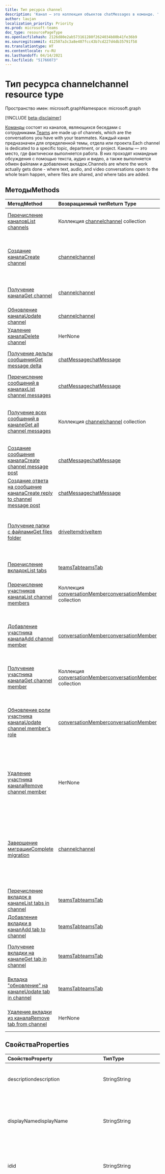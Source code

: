 ```yaml
---
title: Тип ресурса channel
description: 'Канал — это коллекция объектов chatMessages в команде. '
author: laujan
localization_priority: Priority
ms.prod: microsoft-teams
doc_type: resourcePageType
ms.openlocfilehash: 2126d80e2ab573161280f2624034b80b41fe36b9
ms.sourcegitcommit: 412507a3c3a8e407fcc43b7cd227d4db35791f58
ms.translationtype: HT
ms.contentlocale: ru-RU
ms.lasthandoff: 04/14/2021
ms.locfileid: "51766073"
---
```

# <a name="channel-resource-type"></a><span data-ttu-id="d74dd-103">Тип ресурса channel</span><span class="sxs-lookup"><span data-stu-id="d74dd-103">channel resource type</span></span>

<span data-ttu-id="d74dd-104">Пространство имен: microsoft.graph</span><span class="sxs-lookup"><span data-stu-id="d74dd-104">Namespace: microsoft.graph</span></span>

[!INCLUDE [beta-disclaimer](../../includes/beta-disclaimer.md)]

<span data-ttu-id="d74dd-105">[Команды](../resources/team.md) состоят из каналов, являющихся беседами с сотрудниками.</span><span class="sxs-lookup"><span data-stu-id="d74dd-105">[Teams](../resources/team.md) are made up of channels, which are the conversations you have with your teammates.</span></span> <span data-ttu-id="d74dd-106">Каждый канал предназначен для определенной темы, отдела или проекта.</span><span class="sxs-lookup"><span data-stu-id="d74dd-106">Each channel is dedicated to a specific topic, department, or project.</span></span> <span data-ttu-id="d74dd-107">Каналы — это место, где фактически выполняется работа. В них проходят командные обсуждения с помощью текста, аудио и видео, а также выполняется обмен файлами и добавление вкладок.</span><span class="sxs-lookup"><span data-stu-id="d74dd-107">Channels are where the work actually gets done - where text, audio, and video conversations open to the whole team happen, where files are shared, and where tabs are added.</span></span>

## <a name="methods"></a><span data-ttu-id="d74dd-108">Методы</span><span class="sxs-lookup"><span data-stu-id="d74dd-108">Methods</span></span>

| <span data-ttu-id="d74dd-109">Метод</span><span class="sxs-lookup"><span data-stu-id="d74dd-109">Method</span></span>       | <span data-ttu-id="d74dd-110">Возвращаемый тип</span><span class="sxs-lookup"><span data-stu-id="d74dd-110">Return Type</span></span>  |<span data-ttu-id="d74dd-111">Описание</span><span class="sxs-lookup"><span data-stu-id="d74dd-111">Description</span></span>|
|:---------------|:--------|:----------|
|[<span data-ttu-id="d74dd-112">Перечисление каналов</span><span class="sxs-lookup"><span data-stu-id="d74dd-112">List channels</span></span>](../api/channel-list.md) | <span data-ttu-id="d74dd-113">Коллекция [channel](channel.md)</span><span class="sxs-lookup"><span data-stu-id="d74dd-113">[channel](channel.md) collection</span></span> | <span data-ttu-id="d74dd-114">Получение списка каналов в команде.</span><span class="sxs-lookup"><span data-stu-id="d74dd-114">Get the list of channels in this team.</span></span>|
|[<span data-ttu-id="d74dd-115">Создание канала</span><span class="sxs-lookup"><span data-stu-id="d74dd-115">Create channel</span></span>](../api/channel-post.md) | [<span data-ttu-id="d74dd-116">channel</span><span class="sxs-lookup"><span data-stu-id="d74dd-116">channel</span></span>](channel.md) | <span data-ttu-id="d74dd-117">Создание нового канала путем добавления отображаемого имени и описания.</span><span class="sxs-lookup"><span data-stu-id="d74dd-117">Create a new channel by including the display name and description.</span></span>|
|[<span data-ttu-id="d74dd-118">Получение канала</span><span class="sxs-lookup"><span data-stu-id="d74dd-118">Get channel</span></span>](../api/channel-get.md) | [<span data-ttu-id="d74dd-119">channel</span><span class="sxs-lookup"><span data-stu-id="d74dd-119">channel</span></span>](channel.md) | <span data-ttu-id="d74dd-120">Чтение свойств и связей канала.</span><span class="sxs-lookup"><span data-stu-id="d74dd-120">Read properties and relationships of the channel.</span></span>|
|[<span data-ttu-id="d74dd-121">Обновление канала</span><span class="sxs-lookup"><span data-stu-id="d74dd-121">Update channel</span></span>](../api/channel-patch.md) | [<span data-ttu-id="d74dd-122">channel</span><span class="sxs-lookup"><span data-stu-id="d74dd-122">channel</span></span>](channel.md) | <span data-ttu-id="d74dd-123">Обновление свойств канала.</span><span class="sxs-lookup"><span data-stu-id="d74dd-123">Update properties of the channel.</span></span>|
|[<span data-ttu-id="d74dd-124">Удаление канала</span><span class="sxs-lookup"><span data-stu-id="d74dd-124">Delete channel</span></span>](../api/channel-delete.md) | <span data-ttu-id="d74dd-125">Нет</span><span class="sxs-lookup"><span data-stu-id="d74dd-125">None</span></span> | <span data-ttu-id="d74dd-126">Удаление канала.</span><span class="sxs-lookup"><span data-stu-id="d74dd-126">Delete a channel.</span></span>|
|[<span data-ttu-id="d74dd-127">Получение дельты сообщения</span><span class="sxs-lookup"><span data-stu-id="d74dd-127">Get message delta</span></span>](../api/chatmessage-delta.md)  | [<span data-ttu-id="d74dd-128">chatMessage</span><span class="sxs-lookup"><span data-stu-id="d74dd-128">chatMessage</span></span>](../resources/chatmessage.md) | <span data-ttu-id="d74dd-129">Получение добавочных сообщений в канале.</span><span class="sxs-lookup"><span data-stu-id="d74dd-129">Get incremental messages in a channel.</span></span> |
|[<span data-ttu-id="d74dd-130">Перечисление сообщений в каналах</span><span class="sxs-lookup"><span data-stu-id="d74dd-130">List channel messages</span></span>](../api/channel-list-messages.md)  | [<span data-ttu-id="d74dd-131">chatMessage</span><span class="sxs-lookup"><span data-stu-id="d74dd-131">chatMessage</span></span>](../resources/chatmessage.md) | <span data-ttu-id="d74dd-132">Получение сообщений в канале</span><span class="sxs-lookup"><span data-stu-id="d74dd-132">Get messages in a channel</span></span> |
|[<span data-ttu-id="d74dd-133">Получение всех сообщений в канале</span><span class="sxs-lookup"><span data-stu-id="d74dd-133">Get all channel messages</span></span>](../api/channel-getallmessages.md)|<span data-ttu-id="d74dd-134">Коллекция [channel](channel.md)</span><span class="sxs-lookup"><span data-stu-id="d74dd-134">[channel](channel.md) collection</span></span> | <span data-ttu-id="d74dd-135">Получайте все сообщения каналов, в которые входит пользователь.</span><span class="sxs-lookup"><span data-stu-id="d74dd-135">Get all messages from all channels that a user is a participant in.</span></span> |
|[<span data-ttu-id="d74dd-136">Создание сообщения канала</span><span class="sxs-lookup"><span data-stu-id="d74dd-136">Create channel message post</span></span>](../api/channel-post-messages.md) | [<span data-ttu-id="d74dd-137">chatMessage</span><span class="sxs-lookup"><span data-stu-id="d74dd-137">chatMessage</span></span>](../resources/chatmessage.md) | <span data-ttu-id="d74dd-138">Отправка сообщения в канал.</span><span class="sxs-lookup"><span data-stu-id="d74dd-138">Send a message to a channel.</span></span> |
|[<span data-ttu-id="d74dd-139">Создание ответа на сообщение канала</span><span class="sxs-lookup"><span data-stu-id="d74dd-139">Create reply to channel message post</span></span>](../api/chatmessage-post-replies.md) | [<span data-ttu-id="d74dd-140">chatMessage</span><span class="sxs-lookup"><span data-stu-id="d74dd-140">chatMessage</span></span>](../resources/chatmessage.md) | <span data-ttu-id="d74dd-141">Ответ на сообщение в канале.</span><span class="sxs-lookup"><span data-stu-id="d74dd-141">Reply to a message in a channel.</span></span>|
|[<span data-ttu-id="d74dd-142">Получение папки с файлами</span><span class="sxs-lookup"><span data-stu-id="d74dd-142">Get files folder</span></span>](../api/channel-get-filesfolder.md)| [<span data-ttu-id="d74dd-143">driveItem</span><span class="sxs-lookup"><span data-stu-id="d74dd-143">driveItem</span></span>](driveitem.md) | <span data-ttu-id="d74dd-144">Получение сведений о папке SharePoint, в которой хранятся файлы канала.</span><span class="sxs-lookup"><span data-stu-id="d74dd-144">Retrieves the details of the SharePoint folder where the files for the channel are stored.</span></span> |
|[<span data-ttu-id="d74dd-145">Перечисление вкладок</span><span class="sxs-lookup"><span data-stu-id="d74dd-145">List tabs</span></span>](../api/channel-list-tabs.md) | [<span data-ttu-id="d74dd-146">teamsTab</span><span class="sxs-lookup"><span data-stu-id="d74dd-146">teamsTab</span></span>](teamstab.md) | <span data-ttu-id="d74dd-147">Перечисление вкладок, закрепленных в канале.</span><span class="sxs-lookup"><span data-stu-id="d74dd-147">Lists tabs pinned to a channel.</span></span>|
|[<span data-ttu-id="d74dd-148">Перечисление участников канала</span><span class="sxs-lookup"><span data-stu-id="d74dd-148">List channel members</span></span>](../api/channel-list-members.md) | <span data-ttu-id="d74dd-149">Коллекция [conversationMember](conversationmember.md)</span><span class="sxs-lookup"><span data-stu-id="d74dd-149">[conversationMember](conversationmember.md) collection</span></span> | <span data-ttu-id="d74dd-150">Получение списка участников канала.</span><span class="sxs-lookup"><span data-stu-id="d74dd-150">Get the list of members in a channel.</span></span>|
|[<span data-ttu-id="d74dd-151">Добавление участника канала</span><span class="sxs-lookup"><span data-stu-id="d74dd-151">Add channel member</span></span>](../api/channel-post-members.md) | [<span data-ttu-id="d74dd-152">conversationMember</span><span class="sxs-lookup"><span data-stu-id="d74dd-152">conversationMember</span></span>](conversationmember.md) | <span data-ttu-id="d74dd-153">Добавление участника в канал.</span><span class="sxs-lookup"><span data-stu-id="d74dd-153">Add a member to a channel.</span></span> <span data-ttu-id="d74dd-154">Поддерживается только для `channel` с типом членства `private`.</span><span class="sxs-lookup"><span data-stu-id="d74dd-154">Only supported for `channel` with membershipType of `private`.</span></span>|
|[<span data-ttu-id="d74dd-155">Получение участника канала</span><span class="sxs-lookup"><span data-stu-id="d74dd-155">Get channel member</span></span>](../api/channel-get-members.md) | <span data-ttu-id="d74dd-156">Коллекция [conversationMember](conversationmember.md)</span><span class="sxs-lookup"><span data-stu-id="d74dd-156">[conversationMember](conversationmember.md) collection</span></span> | <span data-ttu-id="d74dd-157">Получение участника канала.</span><span class="sxs-lookup"><span data-stu-id="d74dd-157">Get a member in a channel.</span></span>|
|[<span data-ttu-id="d74dd-158">Обновление роли участника канала</span><span class="sxs-lookup"><span data-stu-id="d74dd-158">Update channel member's role</span></span>](../api/channel-update-members.md) | [<span data-ttu-id="d74dd-159">conversationMember</span><span class="sxs-lookup"><span data-stu-id="d74dd-159">conversationMember</span></span>](conversationmember.md) | <span data-ttu-id="d74dd-160">Обновление свойства участника канала.</span><span class="sxs-lookup"><span data-stu-id="d74dd-160">Update the properties of a member of the channel.</span></span> <span data-ttu-id="d74dd-161">Поддерживается только для канала с типом членства `private`.</span><span class="sxs-lookup"><span data-stu-id="d74dd-161">Only supported for channel with membershipType of `private`.</span></span>|
|[<span data-ttu-id="d74dd-162">Удаление участника канала</span><span class="sxs-lookup"><span data-stu-id="d74dd-162">Remove channel member</span></span>](../api/channel-delete-members.md) | <span data-ttu-id="d74dd-163">Нет</span><span class="sxs-lookup"><span data-stu-id="d74dd-163">None</span></span> | <span data-ttu-id="d74dd-164">Удаление участника канала.</span><span class="sxs-lookup"><span data-stu-id="d74dd-164">Delete a member from a channel.</span></span> <span data-ttu-id="d74dd-165">Поддерживается, только если параметру `channelType` присвоено значение `private`.</span><span class="sxs-lookup"><span data-stu-id="d74dd-165">Only supported for `channelType` of `private`.</span></span>|
|[<span data-ttu-id="d74dd-166">Завершение миграции</span><span class="sxs-lookup"><span data-stu-id="d74dd-166">Complete migration</span></span>](../api/channel-completemigration.md)|[<span data-ttu-id="d74dd-167">channel</span><span class="sxs-lookup"><span data-stu-id="d74dd-167">channel</span></span>](channel.md)| <span data-ttu-id="d74dd-168">Удаление режима миграции из канала, после чего канал становится доступным для публикации и чтения сообщений пользователями.</span><span class="sxs-lookup"><span data-stu-id="d74dd-168">Removes the migration mode from the channel and makes the channel available to users to post and read messages.</span></span>|
|[<span data-ttu-id="d74dd-169">Перечисление вкладок в канале</span><span class="sxs-lookup"><span data-stu-id="d74dd-169">List tabs in channel</span></span>](../api/channel-list-tabs.md) | [<span data-ttu-id="d74dd-170">teamsTab</span><span class="sxs-lookup"><span data-stu-id="d74dd-170">teamsTab</span></span>](teamstab.md) | <span data-ttu-id="d74dd-171">Перечисление вкладок, закрепленных на канале.</span><span class="sxs-lookup"><span data-stu-id="d74dd-171">List tabs pinned to a channel.</span></span>|
|[<span data-ttu-id="d74dd-172">Добавление вкладки в канал</span><span class="sxs-lookup"><span data-stu-id="d74dd-172">Add tab to channel</span></span>](../api/channel-post-tabs.md) | [<span data-ttu-id="d74dd-173">teamsTab</span><span class="sxs-lookup"><span data-stu-id="d74dd-173">teamsTab</span></span>](teamstab.md) | <span data-ttu-id="d74dd-174">Добавление (закрепление) вкладки на канал.</span><span class="sxs-lookup"><span data-stu-id="d74dd-174">Add (pin) a tab to a channel.</span></span>|
|[<span data-ttu-id="d74dd-175">Получение вкладки на канале</span><span class="sxs-lookup"><span data-stu-id="d74dd-175">Get tab in channel</span></span>](../api/channel-get-tabs.md) | [<span data-ttu-id="d74dd-176">teamsTab</span><span class="sxs-lookup"><span data-stu-id="d74dd-176">teamsTab</span></span>](teamstab.md) | <span data-ttu-id="d74dd-177">Получение определенной вкладки, закрепленной на канале.</span><span class="sxs-lookup"><span data-stu-id="d74dd-177">Get a specific tab pinned to a channel.</span></span>|
|[<span data-ttu-id="d74dd-178">Вкладка "обновление" на канале</span><span class="sxs-lookup"><span data-stu-id="d74dd-178">Update tab in channel</span></span>](../api/channel-patch-tabs.md) | [<span data-ttu-id="d74dd-179">teamsTab</span><span class="sxs-lookup"><span data-stu-id="d74dd-179">teamsTab</span></span>](teamstab.md) | <span data-ttu-id="d74dd-180">Обновляет свойства вкладки на канале.</span><span class="sxs-lookup"><span data-stu-id="d74dd-180">Updates the properties of a tab in a channel.</span></span>|
|[<span data-ttu-id="d74dd-181">Удаление вкладки из канала</span><span class="sxs-lookup"><span data-stu-id="d74dd-181">Remove tab from channel</span></span>](../api/channel-delete-tabs.md) | <span data-ttu-id="d74dd-182">Нет</span><span class="sxs-lookup"><span data-stu-id="d74dd-182">None</span></span> | <span data-ttu-id="d74dd-183">Удаление (открепление) вкладки из канала.</span><span class="sxs-lookup"><span data-stu-id="d74dd-183">Remove (unpin) a tab from a channel.</span></span>|


## <a name="properties"></a><span data-ttu-id="d74dd-184">Свойства</span><span class="sxs-lookup"><span data-stu-id="d74dd-184">Properties</span></span>

| <span data-ttu-id="d74dd-185">Свойство</span><span class="sxs-lookup"><span data-stu-id="d74dd-185">Property</span></span>   | <span data-ttu-id="d74dd-186">Тип</span><span class="sxs-lookup"><span data-stu-id="d74dd-186">Type</span></span> |<span data-ttu-id="d74dd-187">Описание</span><span class="sxs-lookup"><span data-stu-id="d74dd-187">Description</span></span>|
|:---------------|:--------|:----------|
|<span data-ttu-id="d74dd-188">description</span><span class="sxs-lookup"><span data-stu-id="d74dd-188">description</span></span>|<span data-ttu-id="d74dd-189">String</span><span class="sxs-lookup"><span data-stu-id="d74dd-189">String</span></span>|<span data-ttu-id="d74dd-190">Необязательное текстовое описание канала.</span><span class="sxs-lookup"><span data-stu-id="d74dd-190">Optional textual description for the channel.</span></span>|
|<span data-ttu-id="d74dd-191">displayName</span><span class="sxs-lookup"><span data-stu-id="d74dd-191">displayName</span></span>|<span data-ttu-id="d74dd-192">String</span><span class="sxs-lookup"><span data-stu-id="d74dd-192">String</span></span>|<span data-ttu-id="d74dd-193">Имя канала, отображаемое для пользователя в Microsoft Teams.</span><span class="sxs-lookup"><span data-stu-id="d74dd-193">Channel name as it will appear to the user in Microsoft Teams.</span></span>|
|<span data-ttu-id="d74dd-194">id</span><span class="sxs-lookup"><span data-stu-id="d74dd-194">id</span></span>|<span data-ttu-id="d74dd-195">String</span><span class="sxs-lookup"><span data-stu-id="d74dd-195">String</span></span>|<span data-ttu-id="d74dd-196">Уникальный идентификатор канала.</span><span class="sxs-lookup"><span data-stu-id="d74dd-196">The channel's unique identifier.</span></span> <span data-ttu-id="d74dd-197">Только для чтения.</span><span class="sxs-lookup"><span data-stu-id="d74dd-197">Read-only.</span></span>|
|<span data-ttu-id="d74dd-198">isFavoriteByDefault</span><span class="sxs-lookup"><span data-stu-id="d74dd-198">isFavoriteByDefault</span></span>|<span data-ttu-id="d74dd-199">Логический</span><span class="sxs-lookup"><span data-stu-id="d74dd-199">Boolean</span></span>|<span data-ttu-id="d74dd-200">Указывает, должен ли канал автоматически помечаться как "Избранное" для всех участников команды.</span><span class="sxs-lookup"><span data-stu-id="d74dd-200">Indicates whether the channel should automatically be marked 'favorite' for all members of the team.</span></span> <span data-ttu-id="d74dd-201">Задается только программными средствами с помощью [Создания группы](../api/team-post.md).</span><span class="sxs-lookup"><span data-stu-id="d74dd-201">Can only be set programmatically with [Create team](../api/team-post.md).</span></span> <span data-ttu-id="d74dd-202">Значение по умолчанию: `false`.</span><span class="sxs-lookup"><span data-stu-id="d74dd-202">Default: `false`.</span></span>|
|<span data-ttu-id="d74dd-203">email</span><span class="sxs-lookup"><span data-stu-id="d74dd-203">email</span></span>|<span data-ttu-id="d74dd-204">String</span><span class="sxs-lookup"><span data-stu-id="d74dd-204">String</span></span>| <span data-ttu-id="d74dd-205">Адрес электронной почты для отправки сообщений в канал.</span><span class="sxs-lookup"><span data-stu-id="d74dd-205">The email address for sending messages to the channel.</span></span> <span data-ttu-id="d74dd-206">Только для чтения.</span><span class="sxs-lookup"><span data-stu-id="d74dd-206">Read-only.</span></span>|
|<span data-ttu-id="d74dd-207">webUrl</span><span class="sxs-lookup"><span data-stu-id="d74dd-207">webUrl</span></span>|<span data-ttu-id="d74dd-208">String</span><span class="sxs-lookup"><span data-stu-id="d74dd-208">String</span></span>|<span data-ttu-id="d74dd-209">Гиперссылка, ведущая к каналу в Microsoft Teams.</span><span class="sxs-lookup"><span data-stu-id="d74dd-209">A hyperlink that will go to the channel in Microsoft Teams.</span></span> <span data-ttu-id="d74dd-210">Это URL-адрес, получаемый при щелчке правой кнопкой мыши по каналу в Microsoft Teams и выборе пункта "Получить ссылку на канал".</span><span class="sxs-lookup"><span data-stu-id="d74dd-210">This is the URL that you get when you right-click a channel in Microsoft Teams and select Get link to channel.</span></span> <span data-ttu-id="d74dd-211">Этот URL-адрес должен обрабатываться как непрозрачный BLOB-объект и не должен анализироваться.</span><span class="sxs-lookup"><span data-stu-id="d74dd-211">This URL should be treated as an opaque blob, and not parsed.</span></span> <span data-ttu-id="d74dd-212">Только для чтения.</span><span class="sxs-lookup"><span data-stu-id="d74dd-212">Read-only.</span></span>|
|<span data-ttu-id="d74dd-213">membershipType</span><span class="sxs-lookup"><span data-stu-id="d74dd-213">membershipType</span></span>|[<span data-ttu-id="d74dd-214">channelMembershipType</span><span class="sxs-lookup"><span data-stu-id="d74dd-214">channelMembershipType</span></span>](../resources/enums.md#channelmembershiptype-values)|<span data-ttu-id="d74dd-215">Тип канала.</span><span class="sxs-lookup"><span data-stu-id="d74dd-215">The type of the channel.</span></span> <span data-ttu-id="d74dd-216">Можно настроить во время создания и нельзя изменить.</span><span class="sxs-lookup"><span data-stu-id="d74dd-216">Can be set during creation and cannot be changed.</span></span> <span data-ttu-id="d74dd-217">Значение по умолчанию: standard.</span><span class="sxs-lookup"><span data-stu-id="d74dd-217">Default: standard.</span></span>|
|<span data-ttu-id="d74dd-218">createdDateTime</span><span class="sxs-lookup"><span data-stu-id="d74dd-218">createdDateTime</span></span>|<span data-ttu-id="d74dd-219">dateTimeOffset</span><span class="sxs-lookup"><span data-stu-id="d74dd-219">dateTimeOffset</span></span>|<span data-ttu-id="d74dd-220">Только для чтения.</span><span class="sxs-lookup"><span data-stu-id="d74dd-220">Read only.</span></span> <span data-ttu-id="d74dd-221">Метка времени создания канала.</span><span class="sxs-lookup"><span data-stu-id="d74dd-221">Timestamp at which the channel was created.</span></span>|
|<span data-ttu-id="d74dd-222">moderationSettings</span><span class="sxs-lookup"><span data-stu-id="d74dd-222">moderationSettings</span></span>|[<span data-ttu-id="d74dd-223">channelModerationSettings</span><span class="sxs-lookup"><span data-stu-id="d74dd-223">channelModerationSettings</span></span>](../resources/channelmoderationsettings.md)|<span data-ttu-id="d74dd-224">Настройки модерации канала, чтобы контролировать, кто может создавать новые сообщения и отвечать на сообщения в этом канале.</span><span class="sxs-lookup"><span data-stu-id="d74dd-224">Settings to configure channel moderation to control who can start new posts and reply to posts in that channel.</span></span>|

### <a name="instance-attributes"></a><span data-ttu-id="d74dd-225">Атрибуты экземпляра</span><span class="sxs-lookup"><span data-stu-id="d74dd-225">Instance attributes</span></span>

<span data-ttu-id="d74dd-p111">Атрибуты экземпляра — это свойства с особым поведением. Эти свойства — временные и а) определяют поведение выполнения службы; или б) предоставляют краткосрочные значения свойств, например URL-адрес скачивания элемента, у которого истекает срок действия.</span><span class="sxs-lookup"><span data-stu-id="d74dd-p111">Instance attributes are properties with special behaviors. These properties are temporary and either a) define behavior the service should perform or b) provide short-term property values, like a download URL for an item that expires.</span></span>

| <span data-ttu-id="d74dd-228">Имя свойства</span><span class="sxs-lookup"><span data-stu-id="d74dd-228">Property name</span></span>| <span data-ttu-id="d74dd-229">Тип</span><span class="sxs-lookup"><span data-stu-id="d74dd-229">Type</span></span>   | <span data-ttu-id="d74dd-230">Описание</span><span class="sxs-lookup"><span data-stu-id="d74dd-230">Description</span></span>
|:-----------------------|:-------|:-------------------------|
|<span data-ttu-id="d74dd-231">@microsoft.graph.channelCreationMode</span><span class="sxs-lookup"><span data-stu-id="d74dd-231">@microsoft.graph.channelCreationMode</span></span>|<span data-ttu-id="d74dd-232">Строка</span><span class="sxs-lookup"><span data-stu-id="d74dd-232">string</span></span>|<span data-ttu-id="d74dd-233">Указывает, что канал находится в состоянии миграции и в настоящее время используется для миграции.</span><span class="sxs-lookup"><span data-stu-id="d74dd-233">Indicates that the channel is in migration state and is currently being used for migration purposes.</span></span> <span data-ttu-id="d74dd-234">Принимает одно значение: `migration`.</span><span class="sxs-lookup"><span data-stu-id="d74dd-234">It accepts one value: `migration`.</span></span>|

> <span data-ttu-id="d74dd-235">**Примечание**: `channelCreationMode` – перечисление, принимающее значение `migration`.</span><span class="sxs-lookup"><span data-stu-id="d74dd-235">**Note**: `channelCreationMode`  is an enum that takes the value `migration`.</span></span>

<span data-ttu-id="d74dd-236">Пример запроса POST см. в разделе [Запрос (создание канала в состоянии миграции)](/microsoftteams/platform/graph-api/import-messages/import-external-messages-to-teams#request-create-a-team-in-migration-state).</span><span class="sxs-lookup"><span data-stu-id="d74dd-236">For a POST request example, see [Request (create channel in migration state)](/microsoftteams/platform/graph-api/import-messages/import-external-messages-to-teams#request-create-a-team-in-migration-state).</span></span>

## <a name="relationships"></a><span data-ttu-id="d74dd-237">Связи</span><span class="sxs-lookup"><span data-stu-id="d74dd-237">Relationships</span></span>

| <span data-ttu-id="d74dd-238">Связь</span><span class="sxs-lookup"><span data-stu-id="d74dd-238">Relationship</span></span> | <span data-ttu-id="d74dd-239">Тип</span><span class="sxs-lookup"><span data-stu-id="d74dd-239">Type</span></span> |<span data-ttu-id="d74dd-240">Описание</span><span class="sxs-lookup"><span data-stu-id="d74dd-240">Description</span></span>|
|:---------------|:--------|:----------|
|<span data-ttu-id="d74dd-241">messages</span><span class="sxs-lookup"><span data-stu-id="d74dd-241">messages</span></span>|<span data-ttu-id="d74dd-242">Коллекция [chatMessage](chatmessage.md)</span><span class="sxs-lookup"><span data-stu-id="d74dd-242">[chatMessage](chatmessage.md) collection</span></span>|<span data-ttu-id="d74dd-243">Коллекция всех сообщений в канале.</span><span class="sxs-lookup"><span data-stu-id="d74dd-243">A collection of all the messages in the channel.</span></span> <span data-ttu-id="d74dd-244">Свойство навигации.</span><span class="sxs-lookup"><span data-stu-id="d74dd-244">A navigation property.</span></span> <span data-ttu-id="d74dd-245">Допускается значение null.</span><span class="sxs-lookup"><span data-stu-id="d74dd-245">Nullable.</span></span>|
|<span data-ttu-id="d74dd-246">tabs</span><span class="sxs-lookup"><span data-stu-id="d74dd-246">tabs</span></span>|<span data-ttu-id="d74dd-247">Коллекция [teamsTab](../resources/teamstab.md)</span><span class="sxs-lookup"><span data-stu-id="d74dd-247">[teamsTab](../resources/teamstab.md) collection</span></span>|<span data-ttu-id="d74dd-248">Коллекция всех вкладок в канале.</span><span class="sxs-lookup"><span data-stu-id="d74dd-248">A collection of all the tabs in the channel.</span></span> <span data-ttu-id="d74dd-249">Свойство навигации.</span><span class="sxs-lookup"><span data-stu-id="d74dd-249">A navigation property.</span></span>|
|<span data-ttu-id="d74dd-250">members</span><span class="sxs-lookup"><span data-stu-id="d74dd-250">members</span></span>|<span data-ttu-id="d74dd-251">Коллекция [conversationMember](conversationmember.md)</span><span class="sxs-lookup"><span data-stu-id="d74dd-251">[conversationMember](conversationmember.md) collection</span></span>|<span data-ttu-id="d74dd-252">Коллекция записей участников, сопоставленных с каналом.</span><span class="sxs-lookup"><span data-stu-id="d74dd-252">A collection of membership records associated with the channel.</span></span>|
|[<span data-ttu-id="d74dd-253">filesFolder</span><span class="sxs-lookup"><span data-stu-id="d74dd-253">filesFolder</span></span>](../api/channel-get-filesfolder.md)|[<span data-ttu-id="d74dd-254">driveItem</span><span class="sxs-lookup"><span data-stu-id="d74dd-254">driveItem</span></span>](driveitem.md)|<span data-ttu-id="d74dd-255">Метаданные для расположения, в котором хранятся файлы канала.</span><span class="sxs-lookup"><span data-stu-id="d74dd-255">Metadata for the location where the channel's files are stored.</span></span>|
|<span data-ttu-id="d74dd-256">operations</span><span class="sxs-lookup"><span data-stu-id="d74dd-256">operations</span></span>|<span data-ttu-id="d74dd-257">Коллекция [teamsAsyncOperation](teamsasyncoperation.md)</span><span class="sxs-lookup"><span data-stu-id="d74dd-257">[teamsAsyncOperation](teamsasyncoperation.md) collection</span></span>| <span data-ttu-id="d74dd-258">Асинхронные операции, которые выполнялись или выполняются для этой команды.</span><span class="sxs-lookup"><span data-stu-id="d74dd-258">The async operations that ran or are running on this team.</span></span> |

## <a name="json-representation"></a><span data-ttu-id="d74dd-259">Представление JSON</span><span class="sxs-lookup"><span data-stu-id="d74dd-259">JSON representation</span></span>

<span data-ttu-id="d74dd-260">Ниже указано представление ресурса в формате JSON.</span><span class="sxs-lookup"><span data-stu-id="d74dd-260">The following is a JSON representation of the resource.</span></span>

<!-- {
  "blockType": "resource",
  "optionalProperties": [
    "messages"
  ],
  "keyProperty": "id",
  "@odata.type": "microsoft.graph.channel"
}-->

```json
{
  "description": "string",
  "displayName": "string",
  "id": "string (identifier)",
  "isFavoriteByDefault": true,
  "email": "string",
  "webUrl": "string",
  "membershipType": "channelMembershipType",
  "createdDateTime": "string (timestamp)",
  "moderationSettings": "channelModerationSettings"
}
```

<!-- uuid: 8fcb5dbc-d5aa-4681-8e31-b001d5168d79
2015-10-25 14:57:30 UTC -->
<!--
{
  "type": "#page.annotation",
  "description": "channel resource",
  "keywords": "",
  "section": "documentation",
  "tocPath": "",
  "suppressions": []
}
-->
